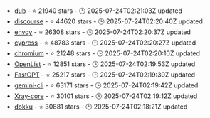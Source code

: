 - [dub](https://github.com/dubinc/dub) - ⭐ 21940 stars - 🕒 2025-07-24T02:21:03Z updated
- [discourse](https://github.com/discourse/discourse) - ⭐ 44620 stars - 🕒 2025-07-24T02:20:40Z updated
- [envoy](https://github.com/envoyproxy/envoy) - ⭐ 26308 stars - 🕒 2025-07-24T02:20:37Z updated
- [cypress](https://github.com/cypress-io/cypress) - ⭐ 48783 stars - 🕒 2025-07-24T02:20:27Z updated
- [chromium](https://github.com/chromium/chromium) - ⭐ 21248 stars - 🕒 2025-07-24T02:20:10Z updated
- [OpenList](https://github.com/OpenListTeam/OpenList) - ⭐ 12851 stars - 🕒 2025-07-24T02:19:53Z updated
- [FastGPT](https://github.com/labring/FastGPT) - ⭐ 25217 stars - 🕒 2025-07-24T02:19:30Z updated
- [gemini-cli](https://github.com/google-gemini/gemini-cli) - ⭐ 63171 stars - 🕒 2025-07-24T02:19:42Z updated
- [Xray-core](https://github.com/XTLS/Xray-core) - ⭐ 30101 stars - 🕒 2025-07-24T02:19:12Z updated
- [dokku](https://github.com/dokku/dokku) - ⭐ 30881 stars - 🕒 2025-07-24T02:18:21Z updated
